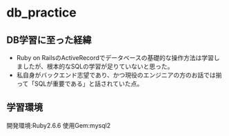 # db_practice
## DB学習に至った経緯
- Ruby on RailsのActiveRecordでデータベースの基礎的な操作方法は学習しましたが、根本的なSQLの学習が足りていないと思った。
- 私自身がバックエンド志望であり、かつ現役のエンジニアの方のお話では揃って「SQLが重要である」と話されていた点。

## 学習環境
開発環境:Ruby2.6.6
使用Gem:mysql2
